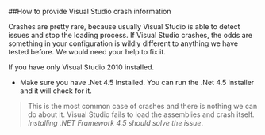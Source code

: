 ##How to provide Visual Studio crash information

Crashes are pretty rare, because usually Visual Studio is able to detect issues and stop the loading process. 
If Visual Studio crashes, the odds are something in your configuration is wildly different to anything we have tested before. We would need your help to fix it.

If you have only Visual Studio 2010 installed. 

- Make sure you have .Net 4.5 Installed. You can run the .Net 4.5 installer and it will check for it. 

>This is the most common case of crashes and there is nothing we can do about it. Visual Studio fails to load the assemblies and crash itself. *Installing .NET Framework 4.5 should solve the issue*.



